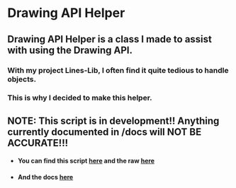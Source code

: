# Drawing API Helper

## Drawing API Helper is a class I made to assist with using the Drawing API.
### With my project Lines-Lib, I often find it quite tedious to handle objects.
### This is why I decided to make this helper.

## NOTE: This script is in development!! Anything currently documented in /docs will NOT BE ACCURATE!!!

- #### You can find this script [here](script/latest) and the raw [here](https://raw.githubusercontent.com/TechHog8984/Drawing-API-Helper/main/script/latest)
- #### And the docs [here](docs/documentation.md)

